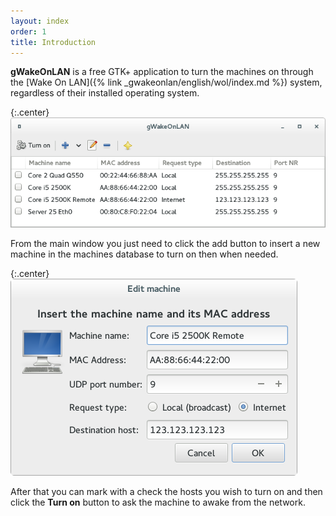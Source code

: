 ```yaml
---
layout: index
order: 1
title: Introduction
---
```

**gWakeOnLAN** is a free GTK+ application to turn the machines on through the
[Wake On LAN]({% link _gwakeonlan/english/wol/index.md %})
system, regardless of their installed operating system.

{:.center}
![Main window](/resources/gwakeonlan/archive/latest/english/main.png)

From the main window you just need to click the add button to insert a new
machine in the machines database to turn on then when needed.

{:.center}
![Detail window](/resources/gwakeonlan/archive/latest/english/detail.png)

After that you can mark with a check the hosts you wish to turn on and then
click the **Turn on** button to ask the machine to awake from the network.